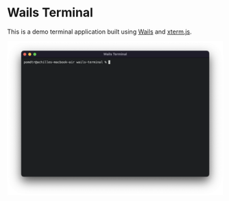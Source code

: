 # Wails Terminal

This is a demo terminal application built using [Wails](https://wails.app/) and [xterm.js](https://xtermjs.org/).

![Alt text](assets/demo.png)

